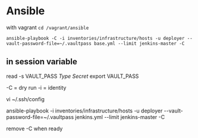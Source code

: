 # Ansible

with vagrant
`cd /vagrant/ansible`

```ansible
ansible-playbook -C -i inventories/infrastructure/hosts -u deployer --vault-password-file=~/.vaultpass base.yml --limit jenkins-master -C
```

## in session variable

read -s VAULT_PASS
_Type Secret_
export VAULT_PASS

-C = dry run
-i = identity

vi ~/.ssh/config

ansible-playbook -i inventories/infrastructure/hosts -u deployer --vault-password-file=~/.vaultpass jenkins.yml --limit jenkins-master -C

remove -C when ready
